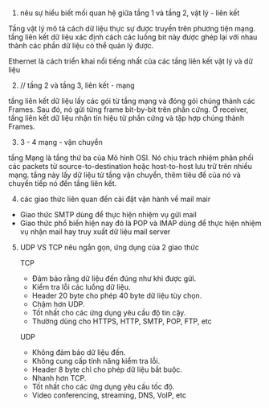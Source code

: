###

1. nêu sự hiểu biết mối quan hệ giữa tầng 1 và tầng 2, vật lý - liên kết

Tầng vật lý mô tả cách dữ liệu thực sự được truyền trên phương tiện mạng. tầng liên kết dữ liệu xác định cách các luồng bit này được ghép lại với nhau thành các phần dữ liệu có thể quản lý được.

Ethernet là cách triển khai nổi tiếng nhất của các tầng liên kết vật lý và dữ liệu

2. // tầng 2 và tầng 3, liên kết - mạng

tầng liên kết dữ liệu lấy các gói từ tầng mạng và đóng gói chúng thành các Frames. Sau đó, nó gửi từng frame bit-by-bit trên phần cứng. Ở receiver, tầng liên kết dữ liệu nhận tín hiệu từ phần cứng và tập hợp chúng thành Frames.

3. 3 - 4 mạng - vận chuyển

tầng Mạng là tầng thứ ba của Mô hình OSI. Nó chịu trách nhiệm phân phối các packets từ source-to-destination hoặc host-to-host lưu trữ trên nhiều mạng. tầng này lấy dữ liệu từ tầng vận chuyển, thêm tiêu đề của nó và chuyển tiếp nó đến tầng liên kết.

4. các giao thức liên quan đến cài đặt vận hành về mail mair

- Giao thức SMTP dùng để thực hiện nhiệm vụ gửi mail
- Giao thức phổ biến hiện nay đó là POP và IMAP dùng để thực hiện nhiệm vụ nhận mail hay truy xuất dữ liệu mail server

5. UDP VS TCP nêu ngắn gọn, ứng dụng của 2 giao thức

   TCP

   - Đảm bảo rằng dữ liệu đến đúng như khi được gửi.
   - Kiểm tra lỗi các luồng dữ liệu.
   - Header 20 byte cho phép 40 byte dữ liệu tùy chọn.
   - Chậm hơn UDP.
   - Tốt nhất cho các ứng dụng yêu cầu độ tin cậy.
   - Thường dùng cho HTTPS, HTTP, SMTP, POP, FTP, etc

   UDP

   - Không đảm bảo dữ liệu đến.
   - Không cung cấp tính năng kiểm tra lỗi.
   - Header 8 byte chỉ cho phép dữ liệu bắt buộc.
   - Nhanh hơn TCP.
   - Tốt nhất cho các ứng dụng yêu cầu tốc độ.
   - Video conferencing, streaming, DNS, VoIP, etc
